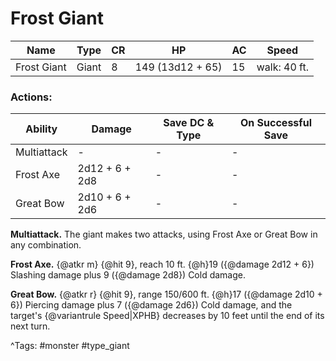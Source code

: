 # Frost Giant

| Name | Type | CR | HP | AC | Speed |
|------|------|----|----|----|-------|
| Frost Giant | Giant | 8 | 149 (13d12 + 65) | 15 | walk: 40 ft. |

### Actions:

| Ability | Damage | Save DC & Type | On Successful Save |
|---------|--------|----------------|--------------------|
| Multiattack | - | - | - |
| Frost Axe | 2d12 + 6 + 2d8 | - | - |
| Great Bow | 2d10 + 6 + 2d6 | - | - |


**Multiattack.** The giant makes two attacks, using Frost Axe or Great Bow in any combination.

**Frost Axe.** {@atkr m} {@hit 9}, reach 10 ft. {@h}19 ({@damage 2d12 + 6}) Slashing damage plus 9 ({@damage 2d8}) Cold damage.

**Great Bow.** {@atkr r} {@hit 9}, range 150/600 ft. {@h}17 ({@damage 2d10 + 6}) Piercing damage plus 7 ({@damage 2d6}) Cold damage, and the target's {@variantrule Speed|XPHB} decreases by 10 feet until the end of its next turn.

^Tags: #monster #type_giant